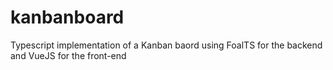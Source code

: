 # kanbanboard

Typescript implementation of a Kanban baord using FoalTS for the backend and VueJS for the front-end
